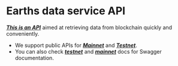 # Earths data service API

[_**This is an API**_](https://github.com/earthspay/data-service/blob/develop/README.md) aimed at retrieving data from blockchain quickly and conveniently.

* We  support public APIs for [_**Mainnet**_](https://api.earths.ga/v0/) and [_**Testnet**_](https://api.testnet.earths.ga/v0/).
* You can also check [_**testnet**_](https://api.testnet.earths.ga/v0/docs/) and [_**mainnet**_](https://api.earths.ga/v0/docs/) docs for Swagger documentation.



